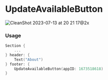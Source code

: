 # UpdateAvailableButton

![CleanShot 2023-07-13 at 20 21 17@2x](https://github.com/Finnvoor/UpdateAvailableButton/assets/8284016/8f7b9086-2ebb-4156-9fd1-1348f4e9d086)

### Usage

```swift
Section {
    ...
} header: {
    Text("About")
} footer: {
    UpdateAvailableButton(appID: 1673518618)
}
```
